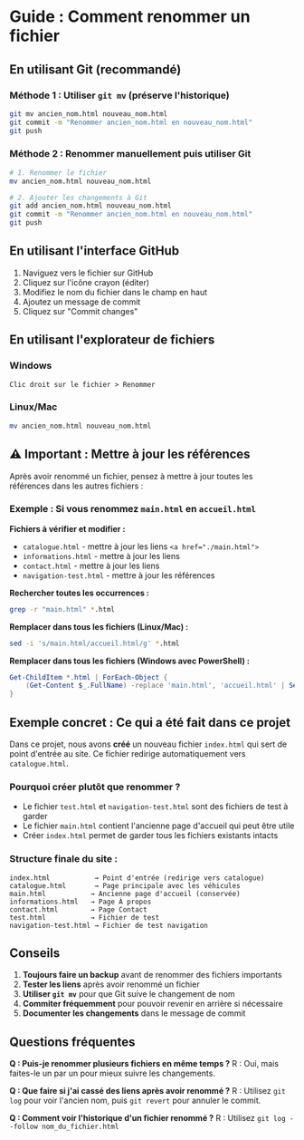 # Guide : Comment renommer un fichier

## En utilisant Git (recommandé)

### Méthode 1 : Utiliser `git mv` (préserve l'historique)
```bash
git mv ancien_nom.html nouveau_nom.html
git commit -m "Renommer ancien_nom.html en nouveau_nom.html"
git push
```

### Méthode 2 : Renommer manuellement puis utiliser Git
```bash
# 1. Renommer le fichier
mv ancien_nom.html nouveau_nom.html

# 2. Ajouter les changements à Git
git add ancien_nom.html nouveau_nom.html
git commit -m "Renommer ancien_nom.html en nouveau_nom.html"
git push
```

## En utilisant l'interface GitHub

1. Naviguez vers le fichier sur GitHub
2. Cliquez sur l'icône crayon (éditer)
3. Modifiez le nom du fichier dans le champ en haut
4. Ajoutez un message de commit
5. Cliquez sur "Commit changes"

## En utilisant l'explorateur de fichiers

### Windows
```
Clic droit sur le fichier > Renommer
```

### Linux/Mac
```bash
mv ancien_nom.html nouveau_nom.html
```

## ⚠️ Important : Mettre à jour les références

Après avoir renommé un fichier, pensez à mettre à jour toutes les références dans les autres fichiers :

### Exemple : Si vous renommez `main.html` en `accueil.html`

**Fichiers à vérifier et modifier :**
- `catalogue.html` - mettre à jour les liens `<a href="./main.html">`
- `informations.html` - mettre à jour les liens
- `contact.html` - mettre à jour les liens
- `navigation-test.html` - mettre à jour les références

**Rechercher toutes les occurrences :**
```bash
grep -r "main.html" *.html
```

**Remplacer dans tous les fichiers (Linux/Mac) :**
```bash
sed -i 's/main.html/accueil.html/g' *.html
```

**Remplacer dans tous les fichiers (Windows avec PowerShell) :**
```powershell
Get-ChildItem *.html | ForEach-Object {
    (Get-Content $_.FullName) -replace 'main.html', 'accueil.html' | Set-Content $_.FullName
}
```

## Exemple concret : Ce qui a été fait dans ce projet

Dans ce projet, nous avons **créé** un nouveau fichier `index.html` qui sert de point d'entrée au site. Ce fichier redirige automatiquement vers `catalogue.html`.

### Pourquoi créer plutôt que renommer ?

- Le fichier `test.html` et `navigation-test.html` sont des fichiers de test à garder
- Le fichier `main.html` contient l'ancienne page d'accueil qui peut être utile
- Créer `index.html` permet de garder tous les fichiers existants intacts

### Structure finale du site :

```
index.html           → Point d'entrée (redirige vers catalogue)
catalogue.html       → Page principale avec les véhicules
main.html           → Ancienne page d'accueil (conservée)
informations.html   → Page À propos
contact.html        → Page Contact
test.html           → Fichier de test
navigation-test.html → Fichier de test navigation
```

## Conseils

1. **Toujours faire un backup** avant de renommer des fichiers importants
2. **Tester les liens** après avoir renommé un fichier
3. **Utiliser `git mv`** pour que Git suive le changement de nom
4. **Commiter fréquemment** pour pouvoir revenir en arrière si nécessaire
5. **Documenter les changements** dans le message de commit

## Questions fréquentes

**Q : Puis-je renommer plusieurs fichiers en même temps ?**
R : Oui, mais faites-le un par un pour mieux suivre les changements.

**Q : Que faire si j'ai cassé des liens après avoir renommé ?**
R : Utilisez `git log` pour voir l'ancien nom, puis `git revert` pour annuler le commit.

**Q : Comment voir l'historique d'un fichier renommé ?**
R : Utilisez `git log --follow nom_du_fichier.html`
